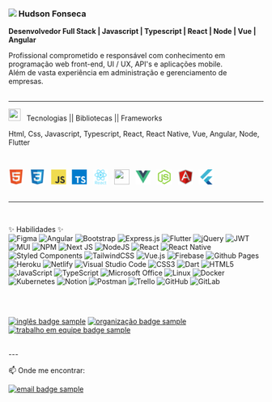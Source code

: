 ### <img src="https://raw.githubusercontent.com/MartinHeinz/MartinHeinz/master/wave.gif" width="30px" /> Hudson Fonseca 

**Desenvolvedor Full Stack | Javascript | Typescript | React | Node | Vue | Angular**

Profissional comprometido e responsável com conhecimento em programação web front-end, UI / UX, API's e aplicações mobile.<br/>
Além de vasta experiência em administração e gerenciamento de empresas.
<br/>
<br/>

---

<img src="https://i.imgur.com/8MXusVC.png" width="24px" height="24px" /> &nbsp; Tecnologias || Bibliotecas || Frameworks

Html, Css, Javascript, Typescript, React, React Native, Vue, Angular, Node, Flutter

<br/>

<img src="https://github.com/devicons/devicon/blob/master/icons/html5/html5-original.svg" width="30px" height="30px" /> &nbsp; <img src="https://github.com/devicons/devicon/blob/master/icons/css3/css3-original.svg" width="30px" height="30px" /> &nbsp; <img src="https://github.com/devicons/devicon/blob/master/icons/javascript/javascript-original.svg" width="30px" height="30px" /> &nbsp;&nbsp;<img src="https://github.com/devicons/devicon/blob/master/icons/typescript/typescript-original.svg" width="30px" height="30px" /> &nbsp; <img src="https://github.com/devicons/devicon/blob/master/icons/react/react-original-wordmark.svg" width="30px" height="30px" /> &nbsp; <img src="https://camo.githubusercontent.com/9a45407f0a2a0c52f76b9458728049eca3ddb60ecec92a43f8cd2af93d253940/68747470733a2f2f7061676570726f2e636f2f626c6f672f77702d636f6e74656e742f75706c6f6164732f323032302f30332f72656163742d6e61746976652d6c6f676f2d333234783337352e706e67" width="30px" height="30px" /> &nbsp; <img src="https://github.com/devicons/devicon/blob/master/icons/vuejs/vuejs-original.svg" width="30px" height="30px" /> &nbsp; <img src="https://github.com/devicons/devicon/blob/master/icons/nodejs/nodejs-original.svg" width="30px" height="30px" /> &nbsp; <img src="https://github.com/devicons/devicon/blob/master/icons/angularjs/angularjs-original.svg" width="30px" height="30px" /> &nbsp; <img src="https://github.com/devicons/devicon/blob/master/icons/flutter/flutter-original.svg" width="30px" height="30px" />
<br/>
<br/>

---
<br />

✨ Habilidades ✨ 
<br/>
![Figma](https://img.shields.io/badge/figma-%23F24E1E.svg?style=for-the-badge&logo=figma&logoColor=white) ![Angular](https://img.shields.io/badge/angular-%23DD0031.svg?style=for-the-badge&logo=angular&logoColor=white) ![Bootstrap](https://img.shields.io/badge/bootstrap-%238511FA.svg?style=for-the-badge&logo=bootstrap&logoColor=white) ![Express.js](https://img.shields.io/badge/express.js-%23404d59.svg?style=for-the-badge&logo=express&logoColor=%2361DAFB) ![Flutter](https://img.shields.io/badge/Flutter-%2302569B.svg?style=for-the-badge&logo=Flutter&logoColor=white) ![jQuery](https://img.shields.io/badge/jquery-%230769AD.svg?style=for-the-badge&logo=jquery&logoColor=white) ![JWT](https://img.shields.io/badge/JWT-black?style=for-the-badge&logo=JSON%20web%20tokens) ![MUI](https://img.shields.io/badge/MUI-%230081CB.svg?style=for-the-badge&logo=mui&logoColor=white) ![NPM](https://img.shields.io/badge/NPM-%23CB3837.svg?style=for-the-badge&logo=npm&logoColor=white) ![Next JS](https://img.shields.io/badge/Next-black?style=for-the-badge&logo=next.js&logoColor=white) ![NodeJS](https://img.shields.io/badge/node.js-6DA55F?style=for-the-badge&logo=node.js&logoColor=white) ![React](https://img.shields.io/badge/react-%2320232a.svg?style=for-the-badge&logo=react&logoColor=%2361DAFB) ![React Native](https://img.shields.io/badge/react_native-%2320232a.svg?style=for-the-badge&logo=react&logoColor=%2361DAFB) ![Styled Components](https://img.shields.io/badge/styled--components-DB7093?style=for-the-badge&logo=styled-components&logoColor=white) ![TailwindCSS](https://img.shields.io/badge/tailwindcss-%2338B2AC.svg?style=for-the-badge&logo=tailwind-css&logoColor=white) ![Vue.js](https://img.shields.io/badge/vuejs-%2335495e.svg?style=for-the-badge&logo=vuedotjs&logoColor=%234FC08D) ![Firebase](https://img.shields.io/badge/firebase-%23039BE5.svg?style=for-the-badge&logo=firebase) ![Github Pages](https://img.shields.io/badge/github%20pages-121013?style=for-the-badge&logo=github&logoColor=white) ![Heroku](https://img.shields.io/badge/heroku-%23430098.svg?style=for-the-badge&logo=heroku&logoColor=white) ![Netlify](https://img.shields.io/badge/netlify-%23000000.svg?style=for-the-badge&logo=netlify&logoColor=#00C7B7) ![Visual Studio Code](https://img.shields.io/badge/Visual%20Studio%20Code-0078d7.svg?style=for-the-badge&logo=visual-studio-code&logoColor=white) ![CSS3](https://img.shields.io/badge/css3-%231572B6.svg?style=for-the-badge&logo=css3&logoColor=white) ![Dart](https://img.shields.io/badge/dart-%230175C2.svg?style=for-the-badge&logo=dart&logoColor=white) ![HTML5](https://img.shields.io/badge/html5-%23E34F26.svg?style=for-the-badge&logo=html5&logoColor=white) ![JavaScript](https://img.shields.io/badge/javascript-%23323330.svg?style=for-the-badge&logo=javascript&logoColor=%23F7DF1E) ![TypeScript](https://img.shields.io/badge/typescript-%23007ACC.svg?style=for-the-badge&logo=typescript&logoColor=white) ![Microsoft Office](https://img.shields.io/badge/Microsoft_Office-D83B01?style=for-the-badge&logo=microsoft-office&logoColor=white) ![Linux](https://img.shields.io/badge/Linux-FCC624?style=for-the-badge&logo=linux&logoColor=black) ![Docker](https://img.shields.io/badge/docker-%230db7ed.svg?style=for-the-badge&logo=docker&logoColor=white) ![Kubernetes](https://img.shields.io/badge/kubernetes-%23326ce5.svg?style=for-the-badge&logo=kubernetes&logoColor=white) ![Notion](https://img.shields.io/badge/Notion-%23000000.svg?style=for-the-badge&logo=notion&logoColor=white) ![Postman](https://img.shields.io/badge/Postman-FF6C37?style=for-the-badge&logo=postman&logoColor=white) ![Trello](https://img.shields.io/badge/Trello-%23026AA7.svg?style=for-the-badge&logo=Trello&logoColor=white) ![GitHub](https://img.shields.io/badge/github-%23121011.svg?style=for-the-badge&logo=github&logoColor=white) ![GitLab](https://img.shields.io/badge/gitlab-%23181717.svg?style=for-the-badge&logo=gitlab&logoColor=white) 

<br/>
<br/>


  <a target="_blank" rel="noopener noreferrer nofollow" href="https://camo.githubusercontent.com/96720c29e26e05a4af47cdadfb01c10a01e9149136a7c494643174ac1d322aab/68747470733a2f2f696d672e736869656c64732e696f2f62616467652f496e676cc3aa732532304176616ec3a761646f2d3433346435383f267374796c653d666f722d7468652d6261646765"><img src="https://camo.githubusercontent.com/96720c29e26e05a4af47cdadfb01c10a01e9149136a7c494643174ac1d322aab/68747470733a2f2f696d672e736869656c64732e696f2f62616467652f496e676cc3aa732532304176616ec3a761646f2d3433346435383f267374796c653d666f722d7468652d6261646765" alt="inglês badge sample" data-canonical-src="https://img.shields.io/badge/Inglês%20Avançado-434d58?&amp;style=for-the-badge" style="max-width: 100%;"></a>
  <a target="_blank" rel="noopener noreferrer nofollow" href="https://camo.githubusercontent.com/6deca1b4048415ee3579ca92b0abb374a425757a78d213d676fabb194d624dc5/68747470733a2f2f696d672e736869656c64732e696f2f62616467652f4f7267616e697a61c3a7c3a36f2d4341414635423f267374796c653d666f722d7468652d6261646765"><img src="https://camo.githubusercontent.com/6deca1b4048415ee3579ca92b0abb374a425757a78d213d676fabb194d624dc5/68747470733a2f2f696d672e736869656c64732e696f2f62616467652f4f7267616e697a61c3a7c3a36f2d4341414635423f267374796c653d666f722d7468652d6261646765" alt="organização badge sample" data-canonical-src="https://img.shields.io/badge/Organização-CAAF5B?&amp;style=for-the-badge" style="max-width: 100%;"></a>
  <a target="_blank" rel="noopener noreferrer nofollow" href="https://camo.githubusercontent.com/da52370ac3e1b9f6b3a9f8d77629022e3c6c7905baee2ea9af2cdcc0353d2ce2/68747470733a2f2f696d672e736869656c64732e696f2f62616467652f54726162616c686f253230656d2532304571756970652d6333333637303f267374796c653d666f722d7468652d6261646765"><img src="https://camo.githubusercontent.com/da52370ac3e1b9f6b3a9f8d77629022e3c6c7905baee2ea9af2cdcc0353d2ce2/68747470733a2f2f696d672e736869656c64732e696f2f62616467652f54726162616c686f253230656d2532304571756970652d6333333637303f267374796c653d666f722d7468652d6261646765" alt="trabalho em equipe badge sample" data-canonical-src="https://img.shields.io/badge/Trabalho%20em%20Equipe-c33670?&amp;style=for-the-badge" style="max-width: 100%;"></a> <br>

<br />
---
<br />

📫 Onde me encontrar:
<br/>

<a href="mailto:hudsonvdsf@gmail.com">
  <img src="https://camo.githubusercontent.com/68d8e4b616908242d3398d2840eeab92241b7e75a98fffa5bdbe26db99796926/68747470733a2f2f696d672e736869656c64732e696f2f62616467652f656d61696c2d3030373844343f6c6f676f3d6d6963726f736f66746f75746c6f6f6b266c6f676f436f6c6f723d7768697465267374796c653d666f722d7468652d6261646765" alt="email badge sample" data-canonical-src="https://img.shields.io/badge/email-0078D4?logo=microsoftoutlook&amp;logoColor=white&amp;style=for-the-badge" style="max-width: 100%;">  
</a>
